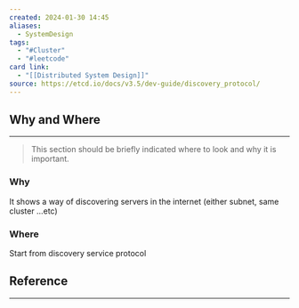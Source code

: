 ```yaml
---
created: 2024-01-30 14:45
aliases:
  - SystemDesign
tags:
  - "#Cluster"
  - "#leetcode"
card link:
  - "[[Distributed System Design]]"
source: https://etcd.io/docs/v3.5/dev-guide/discovery_protocol/
---
```

## Why and Where
---
> This section should be briefly indicated where to look and why it is important.

### Why

It shows a way of discovering servers in the internet (either subnet, same cluster …etc)

### Where

Start from discovery service protocol

## Reference
---